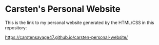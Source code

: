# Carsten's Personal Website

This is the link to my personal website generated by the HTML/CSS in this repository:

https://carstensavage47.github.io/carsten-personal-website/
